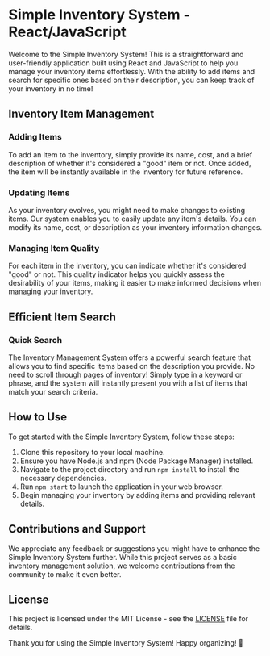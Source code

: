 # Simple Inventory System - React/JavaScript

Welcome to the Simple Inventory System! This is a straightforward and user-friendly application built using React and JavaScript to help you manage your inventory items effortlessly. With the ability to add items and search for specific ones based on their description, you can keep track of your inventory in no time!

## Inventory Item Management

### Adding Items
To add an item to the inventory, simply provide its name, cost, and a brief description of whether it's considered a "good" item or not. Once added, the item will be instantly available in the inventory for future reference.

### Updating Items
As your inventory evolves, you might need to make changes to existing items. Our system enables you to easily update any item's details. You can modify its name, cost, or description as your inventory information changes.

### Managing Item Quality
For each item in the inventory, you can indicate whether it's considered "good" or not. This quality indicator helps you quickly assess the desirability of your items, making it easier to make informed decisions when managing your inventory.

## Efficient Item Search

### Quick Search
The Inventory Management System offers a powerful search feature that allows you to find specific items based on the description you provide. No need to scroll through pages of inventory! Simply type in a keyword or phrase, and the system will instantly present you with a list of items that match your search criteria.

## How to Use

To get started with the Simple Inventory System, follow these steps:

1. Clone this repository to your local machine.
2. Ensure you have Node.js and npm (Node Package Manager) installed.
3. Navigate to the project directory and run `npm install` to install the necessary dependencies.
4. Run `npm start` to launch the application in your web browser.
5. Begin managing your inventory by adding items and providing relevant details.

## Contributions and Support

We appreciate any feedback or suggestions you might have to enhance the Simple Inventory System further. While this project serves as a basic inventory management solution, we welcome contributions from the community to make it even better.

## License

This project is licensed under the MIT License - see the [LICENSE](LICENSE) file for details.

Thank you for using the Simple Inventory System! Happy organizing! 🚀
